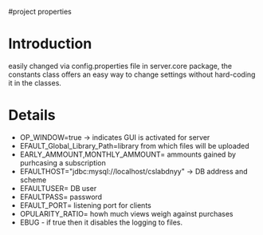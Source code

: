 #project properties

# Introduction #

easily changed via config.properties file in server.core package, the constants class offers an easy way to change settings without hard-coding it in the classes.


# Details #

  * OP\_WINDOW=true -> indicates GUI is activated for server
  * EFAULT\_Global\_Library\_Path=library from which files will be uploaded
  * EARLY\_AMMOUNT,MONTHLY\_AMMOUNT= ammounts gained by purhcasing a subscription
  * EFAULTHOST="jdbc:mysql://localhost/cslabdnyy" -> DB address and scheme
  * EFAULTUSER= DB user
  * EFAULTPASS= password
  * EFAULT\_PORT= listening port for clients
  * OPULARITY\_RATIO= howh much views weigh against purchases
  * EBUG - if true then it disables the logging to files.